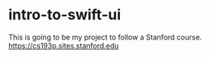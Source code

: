 # intro-to-swift-ui
This is going to be my project to follow a Stanford course.
https://cs193p.sites.stanford.edu
